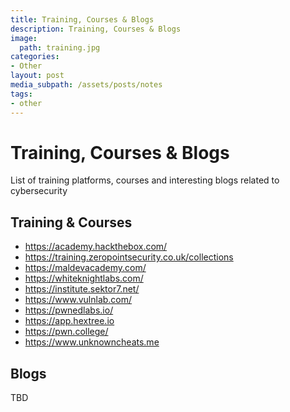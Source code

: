 ```yaml
---
title: Training, Courses & Blogs
description: Training, Courses & Blogs
image:
  path: training.jpg
categories:
- Other
layout: post
media_subpath: /assets/posts/notes
tags:
- other
---
```

# Training, Courses & Blogs
List of training platforms, courses and interesting blogs related to cybersecurity

## Training & Courses

- https://academy.hackthebox.com/
- https://training.zeropointsecurity.co.uk/collections
- https://maldevacademy.com/
- https://whiteknightlabs.com/
- https://institute.sektor7.net/
- https://www.vulnlab.com/
- https://pwnedlabs.io/
- https://app.hextree.io
- https://pwn.college/
- https://www.unknowncheats.me

## Blogs

TBD